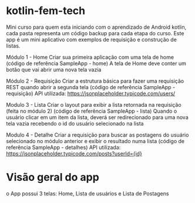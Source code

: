 # kotlin-fem-tech

Mini curso para quem esta iniciando com o aprendizado de Android kotlin, cada pasta representa um código backup para cada etapa do curso. 
Este app é um mini aplicativo com exemplos de requisição e construção de listas.

Módulo 1 - Home
Criar sua primeira aplicação com uma tela de home (código de referência SampleApp - home)
A tela de Home deve conter um botão que vai abrir uma nova tela vazia

Módulo 2 - Requisição
Criar a estrutura básica para fazer uma requisição REST quando abrir a segunda tela (código de referência SampleApp - requisição)
API utilizada: https://jsonplaceholder.typicode.com/users/

Modulo 3 - Lista
Criar o layout para exibir a lista retornada na requisição (feita no módulo 2) (código de referência SampleApp - lista)
Quando o usuário clicar em um item da lista, deverá ser redirecionado para uma nova tela vazia recebendo o id do usuário selecionado na lista

Modulo 4 - Detalhe
Criar a requisição para buscar as postagens do usuário selecionado no módulo anterior e exibir o resultado numa lista (código de referência SampleApp - detalhes)
API utilizada: https://jsonplaceholder.typicode.com/posts?userId={id}


# Visão geral do app
o App possui 3 telas: Home, Lista de usuários e Lista de Postagens
